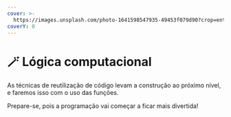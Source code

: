 ```yaml
---
cover: >-
  https://images.unsplash.com/photo-1641598547935-49453f079d90?crop=entropy&cs=srgb&fm=jpg&ixid=M3wxOTcwMjR8MHwxfHNlYXJjaHw2fHxsb2dpY3xlbnwwfHx8fDE2ODkwMDI5Mzd8MA&ixlib=rb-4.0.3&q=85
coverY: 0
---
```


# 🪄 Lógica computacional

As técnicas de reutilização de código levam a construção ao próximo nível, e faremos isso com o uso das funções.

Prepare-se, pois a programação vai começar a ficar mais divertida!
